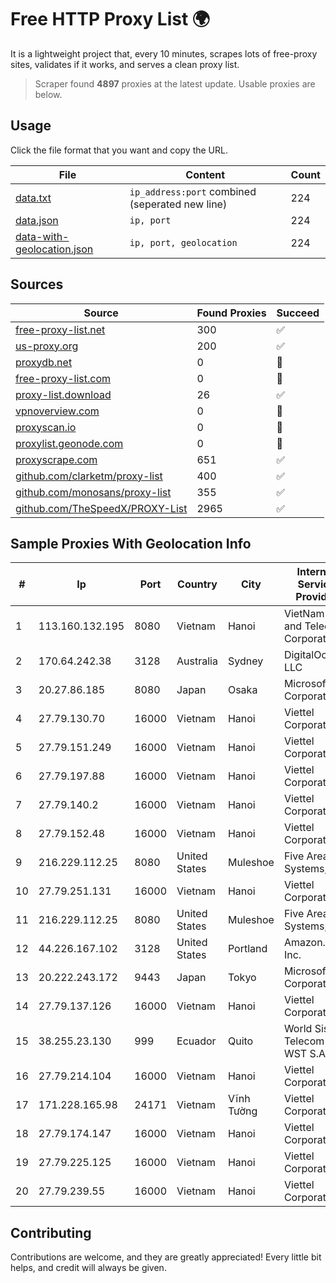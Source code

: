 
# Free HTTP Proxy List 🌍

It is a lightweight project that, every 10 minutes, scrapes lots of free-proxy sites, validates if it works, and serves a clean proxy list.


> Scraper found **4897** proxies at the latest update. Usable proxies are below.

## Usage

Click the file format that you want and copy the URL.


|File|Content|Count|
|----|-------|-----|
|[data.txt](https://raw.githubusercontent.com/themiralay/Proxy-List-World/master/data.txt)|`ip_address:port` combined (seperated new line)|224|
|[data.json](https://raw.githubusercontent.com/themiralay/Proxy-List-World/master/data.json)|`ip, port`|224|
|[data-with-geolocation.json](https://raw.githubusercontent.com/themiralay/Proxy-List-World/master/data-with-geolocation.json)|`ip, port, geolocation`|224|

## Sources

|Source|Found Proxies|Succeed|
|------|-------------|-------|
|[free-proxy-list.net](https://free-proxy-list.net)|300|✅|
|[us-proxy.org](https://www.us-proxy.org)|200|✅|
|[proxydb.net](http://proxydb.net)|0|🚫|
|[free-proxy-list.com](https://free-proxy-list.com/?page=&port=&type%5B%5D=http&type%5B%5D=https&up_time=0&search=Search)|0|🚫|
|[proxy-list.download](https://www.proxy-list.download/HTTP)|26|✅|
|[vpnoverview.com](https://vpnoverview.com/privacy/anonymous-browsing/free-proxy-servers)|0|🚫|
|[proxyscan.io](https://www.proxyscan.io)|0|🚫|
|[proxylist.geonode.com](https://proxylist.geonode.com/api/proxy-list?limit=300&page=1&sort_by=lastChecked&sort_type=desc&protocols=http,https)|0|🚫|
|[proxyscrape.com](https://api.proxyscrape.com/v2/?request=displayproxies&protocol=http&timeout=10000&country=all&ssl=all&anonymity=all)|651|✅|
|[github.com/clarketm/proxy-list](https://raw.githubusercontent.com/clarketm/proxy-list/master/proxy-list-raw.txt)|400|✅|
|[github.com/monosans/proxy-list](https://raw.githubusercontent.com/monosans/proxy-list/main/proxies/http.txt)|355|✅|
|[github.com/TheSpeedX/PROXY-List](https://raw.githubusercontent.com/TheSpeedX/PROXY-List/master/http.txt)|2965|✅|


## Sample Proxies With Geolocation Info

|#|Ip|Port|Country|City|Internet Service Provider|
|-|--|----|-------|----|-------------------------|
|1|113.160.132.195|8080|Vietnam|Hanoi|VietNam Post and Telecom Corporation|
|2|170.64.242.38|3128|Australia|Sydney|DigitalOcean, LLC|
|3|20.27.86.185|8080|Japan|Osaka|Microsoft Corporation|
|4|27.79.130.70|16000|Vietnam|Hanoi|Viettel Corporation|
|5|27.79.151.249|16000|Vietnam|Hanoi|Viettel Corporation|
|6|27.79.197.88|16000|Vietnam|Hanoi|Viettel Corporation|
|7|27.79.140.2|16000|Vietnam|Hanoi|Viettel Corporation|
|8|27.79.152.48|16000|Vietnam|Hanoi|Viettel Corporation|
|9|216.229.112.25|8080|United States|Muleshoe|Five Area Systems, LLC|
|10|27.79.251.131|16000|Vietnam|Hanoi|Viettel Corporation|
|11|216.229.112.25|8080|United States|Muleshoe|Five Area Systems, LLC|
|12|44.226.167.102|3128|United States|Portland|Amazon.com, Inc.|
|13|20.222.243.172|9443|Japan|Tokyo|Microsoft Corporation|
|14|27.79.137.126|16000|Vietnam|Hanoi|Viettel Corporation|
|15|38.255.23.130|999|Ecuador|Quito|World Sistem Telecom WST S.A.S.|
|16|27.79.214.104|16000|Vietnam|Hanoi|Viettel Corporation|
|17|171.228.165.98|24171|Vietnam|Vĩnh Tường|Viettel Corporation|
|18|27.79.174.147|16000|Vietnam|Hanoi|Viettel Corporation|
|19|27.79.225.125|16000|Vietnam|Hanoi|Viettel Corporation|
|20|27.79.239.55|16000|Vietnam|Hanoi|Viettel Corporation|



## Contributing

Contributions are welcome, and they are greatly appreciated! Every
little bit helps, and credit will always be given.

